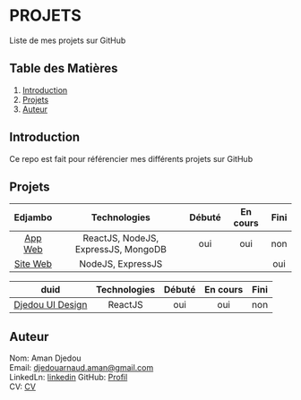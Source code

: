 # PROJETS
Liste de mes projets sur GitHub

## Table des Matières
1. [Introduction](#Introduction)  
1. [Projets](#Projets)    
1. [Auteur](#Auteur)  


## Introduction
Ce repo est fait pour référencier mes différents projets sur GitHub 

## Projets
| Edjambo | Technologies | Débuté | En cours | Fini |
|:-:|:-:|:-:|:-:|:-:|
| [App Web](https://github.com/djedou/Edjambo) | ReactJS, NodeJS, ExpressJS, MongoDB | oui | oui | non  |
| [Site Web](https://notrebiencommun.org) | NodeJS, ExpressJS | | | oui  |

| duid | Technologies | Débuté | En cours | Fini |
|:-:|:-:|:-:|:-:|:-:|
| [Djedou UI Design](https://github.com/djedou/duid) | ReactJS | oui | oui | non  |  


## Auteur
Nom: Aman Djedou  
Email: djedouarnaud.aman@gmail.com  
LinkedLn: [linkedin](https://www.linkedin.com/in/djedou-arnaud-aman-39477b178/) 
GitHub: [Profil](https://github.com/djedou)  
CV: [CV](https://djedou.github.io/Mon-CV/)  

